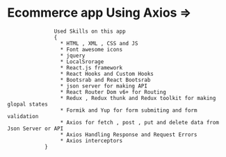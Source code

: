  # Ecommerce app Using Axios =>
                   Used Skills on this app
                   {
                     * HTML , XML , CSS and JS
                     * Font awesome icons
                     * jquery
                     * LocalSrorage
                     * React.js framework
                     * React Hooks and Custom Hooks
                     * Bootsrab and React Bootsrab
                     * json server for making API
                     * React Router Dom v6+ for Routing
                     * Redux , Redux thunk and Redux toolkit for making glopal states
                     * Formik and Yup for form submiting and form validation 
                     * Axios for fetch , post , put and delete data from Json Server or API 
                     * Axios Handling Response and Request Errors
                     * Axios interceptors  
                }
 
